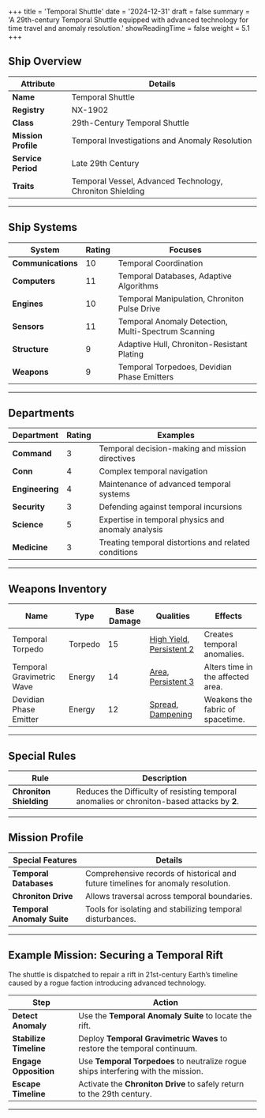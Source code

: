 +++
title = 'Temporal Shuttle'
date = '2024-12-31'
draft = false
summary = 'A 29th-century Temporal Shuttle equipped with advanced technology for time travel and anomaly resolution.'
showReadingTime = false
weight = 5.1
+++

## Ship Overview

| **Attribute**        | **Details**                           |
|-----------------------|---------------------------------------|
| **Name**             | Temporal Shuttle                     |
| **Registry**         | NX-1902                              |
| **Class**            | 29th-Century Temporal Shuttle        |
| **Mission Profile**  | Temporal Investigations and Anomaly Resolution |
| **Service Period**   | Late 29th Century                    |
| **Traits**           | Temporal Vessel, Advanced Technology, Chroniton Shielding |

---

## Ship Systems

| **System**          | **Rating** | **Focuses**                                                                   |
|----------------------|------------|-------------------------------------------------------------------------------|
| **Communications**   | 10         | Temporal Coordination                                                        |
| **Computers**        | 11         | Temporal Databases, Adaptive Algorithms                                      |
| **Engines**          | 10         | Temporal Manipulation, Chroniton Pulse Drive                                 |
| **Sensors**          | 11         | Temporal Anomaly Detection, Multi-Spectrum Scanning                          |
| **Structure**        | 9          | Adaptive Hull, Chroniton-Resistant Plating                                   |
| **Weapons**          | 9          | Temporal Torpedoes, Devidian Phase Emitters                                  |

---

## Departments

| **Department**       | **Rating** | **Examples**                                                                 |
|-----------------------|------------|-------------------------------------------------------------------------------|
| **Command**           | 3          | Temporal decision-making and mission directives                             |
| **Conn**              | 4          | Complex temporal navigation                                                 |
| **Engineering**       | 4          | Maintenance of advanced temporal systems                                    |
| **Security**          | 3          | Defending against temporal incursions                                       |
| **Science**           | 5          | Expertise in temporal physics and anomaly analysis                          |
| **Medicine**          | 3          | Treating temporal distortions and related conditions                        |

---

## Weapons Inventory

| **Name**                  | **Type**       | **Base Damage** | **Qualities**                                               | **Effects**                       |
|---------------------------|----------------|-----------------|-------------------------------------------------------------|-----------------------------------|
| Temporal Torpedo          | Torpedo        | 15              | [High Yield](/rules/ship-weapons/#high-yield), [Persistent 2](/rules/ship-weapons/#persistent) | Creates temporal anomalies.       |
| Temporal Gravimetric Wave | Energy         | 14              | [Area](/rules/ship-weapons/#area-ship), [Persistent 3](/rules/ship-weapons/#persistent) | Alters time in the affected area. |
| Devidian Phase Emitter    | Energy         | 12              | [Spread](/rules/ship-weapons/#spread), [Dampening](/rules/ship-weapons/#dampening)      | Weakens the fabric of spacetime.  |

---

## Special Rules

| **Rule**              | **Description**                                                                                   |
|-----------------------|---------------------------------------------------------------------------------------------------|
| **Chroniton Shielding** | Reduces the Difficulty of resisting temporal anomalies or chroniton-based attacks by **2**.      |

---

## Mission Profile

| **Special Features**       | **Details**                                                                                   |
|-----------------------------|-----------------------------------------------------------------------------------------------|
| **Temporal Databases**      | Comprehensive records of historical and future timelines for anomaly resolution.              |
| **Chroniton Drive**         | Allows traversal across temporal boundaries.                                                  |
| **Temporal Anomaly Suite**  | Tools for isolating and stabilizing temporal disturbances.                                     |

---

## Example Mission: Securing a Temporal Rift

The shuttle is dispatched to repair a rift in 21st-century Earth’s timeline caused by a rogue faction introducing advanced technology.

| **Step**                  | **Action**                                                                                   |
|---------------------------|-----------------------------------------------------------------------------------------------|
| **Detect Anomaly**        | Use the **Temporal Anomaly Suite** to locate the rift.                                        |
| **Stabilize Timeline**    | Deploy **Temporal Gravimetric Waves** to restore the temporal continuum.                      |
| **Engage Opposition**     | Use **Temporal Torpedoes** to neutralize rogue ships interfering with the mission.            |
| **Escape Timeline**       | Activate the **Chroniton Drive** to safely return to the 29th century.                        |

---